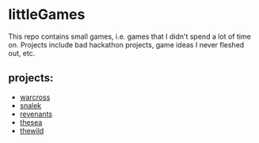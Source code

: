 # littleGames
This repo contains small games, i.e. games that I didn't spend a lot of time
on. Projects include bad hackathon projects, game ideas I never fleshed out,
etc. 

## projects: 

  - [warcross](warcross)
  - [snalek](snalek)
  - [revenants](revenants)
  - [thesea](thesea)
  - [thewild](thewild)


